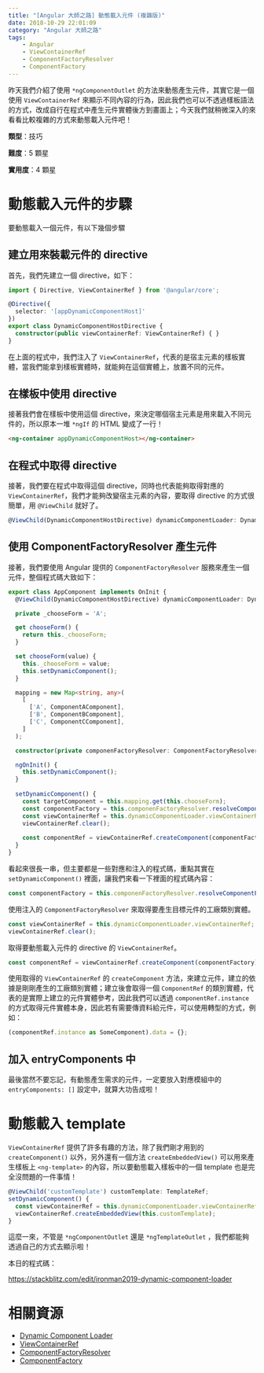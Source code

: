 ```yaml
---
title: "[Angular 大師之路] 動態載入元件 (複雜版)"
date: 2018-10-29 22:01:09
category: "Angular 大師之路"
tags:
	- Angular
	- ViewContainerRef
	- ComponentFactoryResolver
	- ComponentFactory
---
```


昨天我們介紹了使用 `*ngComponentOutlet` 的方法來動態產生元件，其實它是一個使用 `ViewContainerRef` 來顯示不同內容的行為，因此我們也可以不透過樣板語法的方式，改成自行在程式中產生元件實體後方到畫面上；今天我們就稍微深入的來看看比較複雜的方式來動態載入元件吧！

<!-- more -->

**類型**：技巧

**難度**：5 顆星

**實用度**：4 顆星

# 動態載入元件的步驟

要動態載入一個元件，有以下幾個步驟

## 建立用來裝載元件的 directive

首先，我們先建立一個 directive，如下：

```typescript
import { Directive, ViewContainerRef } from '@angular/core';

@Directive({
  selector: '[appDynamicComponentHost]'
})
export class DynamicComponentHostDirective {
  constructor(public viewContainerRef: ViewContainerRef) { }
}
```

在上面的程式中，我們注入了 `ViewContainerRef`，代表的是宿主元素的樣板實體，當我們能拿到樣板實體時，就能夠在這個實體上，放置不同的元件。

## 在樣板中使用 directive

接著我們會在樣板中使用這個 directive，來決定哪個宿主元素是用來載入不同元件的，所以原本一堆 `*ngIf` 的 HTML 變成了一行！

```html
<ng-container appDynamicComponentHost></ng-container>
```

## 在程式中取得 directive

接著，我們要在程式中取得這個 directive，同時也代表能夠取得對應的 `ViewContainerRef`，我們才能夠改變宿主元素的內容，要取得 directive 的方式很簡單，用 `@ViewChild` 就好了。

```typescript
@ViewChild(DynamicComponentHostDirective) dynamicComponentLoader: DynamicComponentHostDirective;
```

## 使用 ComponentFactoryResolver 產生元件

接著，我們要使用 Angular 提供的 `ComponentFactoryResolver` 服務來產生一個元件，整個程式碼大致如下：

```typescript
export class AppComponent implements OnInit {
  @ViewChild(DynamicComponentHostDirective) dynamicComponentLoader: DynamicComponentHostDirective;

  private _chooseForm = 'A';

  get chooseForm() {
    return this._chooseForm;
  }

  set chooseForm(value) {
    this._chooseForm = value;
    this.setDynamicComponent();
  }

  mapping = new Map<string, any>(
    [
      ['A', ComponentAComponent],
      ['B', ComponentBComponent],
      ['C', ComponentCComponent],
    ]
  );

  constructor(private componenFactoryResolver: ComponentFactoryResolver) { }

  ngOnInit() {
    this.setDynamicComponent();
  }
  
  setDynamicComponent() {
    const targetComponent = this.mapping.get(this.chooseForm);
    const componentFactory = this.componenFactoryResolver.resolveComponentFactory(targetComponent);
    const viewContainerRef = this.dynamicComponentLoader.viewContainerRef;
    viewContainerRef.clear();
      
    const componentRef = viewContainerRef.createComponent(componentFactory);
  }
}
```

看起來很長一串，但主要都是一些對應和注入的程式碼，重點其實在 `setDynamicComponent()` 裡面，讓我們來看一下裡面的程式碼內容：

```typescript
const componentFactory = this.componenFactoryResolver.resolveComponentFactory(targetComponent);
```

使用注入的 `ComponentFactoryResolver` 來取得要產生目標元件的工廠類別實體。

```typescript
const viewContainerRef = this.dynamicComponentLoader.viewContainerRef;
viewContainerRef.clear();
```

取得要動態載入元件的 directive 的 `ViewContainerRef`。

```typescript
const componentRef = viewContainerRef.createComponent(componentFactory);
```

使用取得的 `ViewContainerRef` 的 `createComponent` 方法，來建立元件，建立的依據是剛剛產生的工廠類別實體；建立後會取得一個 `ComponentRef` 的類別實體，代表的是實際上建立的元件實體參考，因此我們可以透過 `componentRef.instance` 的方式取得元件實體本身，因此若有需要傳資料給元件，可以使用轉型的方式，例如：

```typescript
(componentRef.instance as SomeComponent).data = {};
```

## 加入 entryComponents 中

最後當然不要忘記，有動態產生需求的元件，一定要放入對應模組中的 `entryComponents: []` 設定中，就算大功告成啦！

# 動態載入 template

`ViewContainerRef` 提供了許多有趣的方法，除了我們剛才用到的 `createComponent()` 以外，另外還有一個方法 `createEmbeddedView()` 可以用來產生樣板上 `<ng-template>` 的內容，所以要動態載入樣板中的一個 template 也是完全沒問題的一件事情！

```typescript
@ViewChild('customTemplate') customTemplate: TemplateRef;
setDynamicComponent() {
  const viewContainerRef = this.dynamicComponentLoader.viewContainerRef;
  viewContainerRef.createEmbeddedView(this.customTemplate);
}
```

這麼一來，不管是 `*ngComponentOutlet` 還是 `*ngTemplateOutlet` ，我們都能夠透過自己的方式去顯示啦！

本日的程式碼：

https://stackblitz.com/edit/ironman2019-dynamic-component-loader

# 相關資源

- [Dynamic Component Loader](https://angular.io/guide/dynamic-component-loader)
- [ViewContainerRef](https://angular.io/api/core/ViewContainerRef)
- [ComponentFactoryResolver](https://angular.io/api/core/ComponentFactoryResolver)
- [ComponentFactory](https://angular.io/api/core/ComponentFactory)